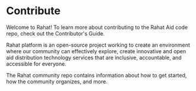 # Contribute 
 Welcome to Rahat! To learn more about contributing to the Rahat Aid code repo, check out the Contributor's Guide.
 
Rahat platform is an open-source project working to create an environment where our community can effectively explore, create innovative and open aid distribution technology services that are inclusive, accountable, and accessible for everyone.

The Rahat community repo contains information about how to get started, how the community organizes, and more.
